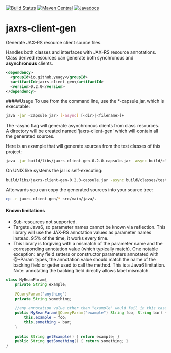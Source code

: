 [![Build Status](https://travis-ci.org/yeagy/jaxrs-client-gen.svg?branch=master)](https://travis-ci.org/yeagy/jaxrs-client-gen)
[![Maven Central](https://maven-badges.herokuapp.com/maven-central/io.github.yeagy/jaxrs-client-gen/badge.svg)](https://maven-badges.herokuapp.com/maven-central/io.github.yeagy/jaxrs-client-gen)
[![Javadocs](http://javadoc-badge.appspot.com/io.github.yeagy/jaxrs-client-gen.svg?label=javadocs)](http://javadoc-badge.appspot.com/io.github.yeagy/jaxrs-client-gen)

# jaxrs-client-gen
Generate JAX-RS resource client source files.

Handles both classes and interfaces with JAX-RS resource annotations. Class derived resources can generate both synchronous and **asynchronous** clients.

```xml
<dependency>
  <groupId>io.github.yeagy</groupId>
  <artifactId>jaxrs-client-gen</artifactId>
  <version>0.2.0</version>
</dependency>
```

#####Usage
To use from the command line, use the *-capsule.jar, which is executable:
```bash
java -jar <capsule jar> [-async] [<dir>|<filename>]+
```
The -async flag will generate asynchronous clients from class resources.<br>
A directory will be created named 'jaxrs-client-gen' which will contain all the generated sources.

Here is an example that will generate sources from the test classes of this project:
```bash
java -jar build/libs/jaxrs-client-gen-0.2.0-capsule.jar -async build/classes/test
```
On UNIX like systems the jar is self-executing:
```bash
build/libs/jaxrs-client-gen-0.2.0-capsule.jar -async build/classes/test
```
Afterwards you can copy the generated sources into your source tree:
```bash
cp -r jaxrs-client-gen/* src/main/java/.
```

#### Known limitations
- Sub-resources not supported.
- Targets Java6, so parameter names cannot be known via reflection. This library will use the JAX-RS annotation values as parameter names instead. 95% of the time, it works every time.
- This library is forgiving with a mismatch of the parameter name and the corresponding annotation value (which typically match). One notable exception: any field setters or constructor parameters annotated with @*Param types, the annotation value should match the name of the backing field or getter used to call the method. This is a Java6 limitation. Note: annotating the backing field directly allows label mismatch. 
```java
class MyBeanParam{
    private String example;
    
    @QueryParam("anything")
    private String something;
    
    //any annotation value other than "example" would fail in this case.
    public MyBeanParam(@QueryParam("example") String foo, String bar) {
        this.example = foo;
        this.something = bar;
    }
    
    public String getExample() { return example; }
    public String getSomething() { return something; }
}
```
